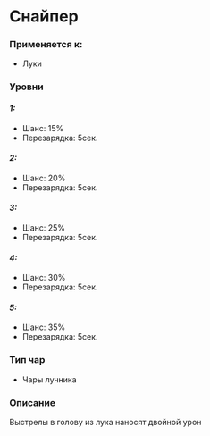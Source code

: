 # Снайпер

### Применяется к:

* Луки

### Уровни

#### _1:_&#x20;

* Шанс: 15%
* Перезарядка:  5сек.

#### _2:_

* Шанс: 20%
* Перезарядка:  5сек.&#x20;

#### _3:_&#x20;

* Шанс: 25%
* Перезарядка:  5сек.

#### _4:_

* Шанс: 30%
* Перезарядка:  5сек.&#x20;

#### _5:_

* Шанс: 35%
* Перезарядка:  5сек.&#x20;

### Тип чар

* Чары лучника

### Описание&#x20;

Выстрелы в голову из лука наносят двойной урон
